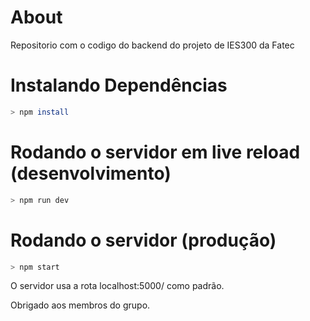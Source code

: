 # About

Repositorio com o codigo do backend do projeto de IES300 da Fatec

# Instalando Dependências
```sh
> npm install
```

# Rodando o servidor em live reload (desenvolvimento)

```sh
> npm run dev
```

# Rodando o servidor (produção)

```sh
> npm start
```

O servidor usa a rota localhost:5000/ como padrão.

Obrigado aos membros do grupo.